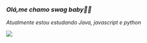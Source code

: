 ### *Olá,me chamo swag baby🐽💎*
*Atualmente estou estudando Java, javascript e python*


<img src = "https://github-readme-stats.vercel.app/api/top-langs/?username=Josh-Washington&layout=compact&langs_count=999&theme=aura">

<!--
...
